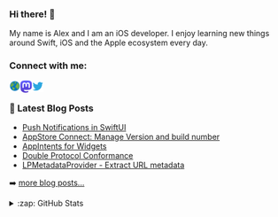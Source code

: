 ### Hi there! 👋

My name is Alex and I am an iOS developer. I enjoy learning new things around Swift, iOS and the Apple ecosystem every day.

### Connect with me:

<a href="https://alexanderweiss.dev">
  <img align="left" alt="Alexander Weiß | Homepage" width="20px" src="https://raw.githubusercontent.com/alexanderwe/alexanderwe/master/assets/globe.svg" />
</a>
<a href="https://mastodon.online/@alexanderwe">
  <img align="left" alt="Alexander Weiß | Mastodon" width="21px" src="https://raw.githubusercontent.com/alexanderwe/alexanderwe/master/assets/mastodon.svg" />
</a>
<a href="https://twitter.com/_al_we">
  <img align="left" alt="Alexander Weiß | Twitter" width="21px" src="https://raw.githubusercontent.com/alexanderwe/alexanderwe/master/assets/twitter.svg" />
</a>

<br />

### 📕 Latest Blog Posts

<!-- BLOG-POST-LIST:START -->
- [Push Notifications in SwiftUI](https://alexanderweiss.dev/blog/2023-08-13-push-notification-in-swiftui)
- [AppStore Connect: Manage Version and build number](https://alexanderweiss.dev/blog/2023-07-04-appstore-connect-manage-app-version-and-build-number)
- [AppIntents for Widgets](https://alexanderweiss.dev/blog/2023-06-10-appintents-for-widgets)
- [Double Protocol Conformance](https://alexanderweiss.dev/blog/2023-04-23-double-protocol-conformance)
- [LPMetadataProvider - Extract URL metadata](https://alexanderweiss.dev/blog/2023-04-16-lpmetadataprovider-extract-url-metadata)
<!-- BLOG-POST-LIST:END -->

➡️ [more blog posts...](https://alexanderweiss.dev/blog)

<details>
  <summary>:zap: GitHub Stats</summary>

  <img align="left" alt="Alexander Weiß's GitHub Stats" src="https://github-readme-stats.vercel.app/api?username=alexanderwe" />

</details>
